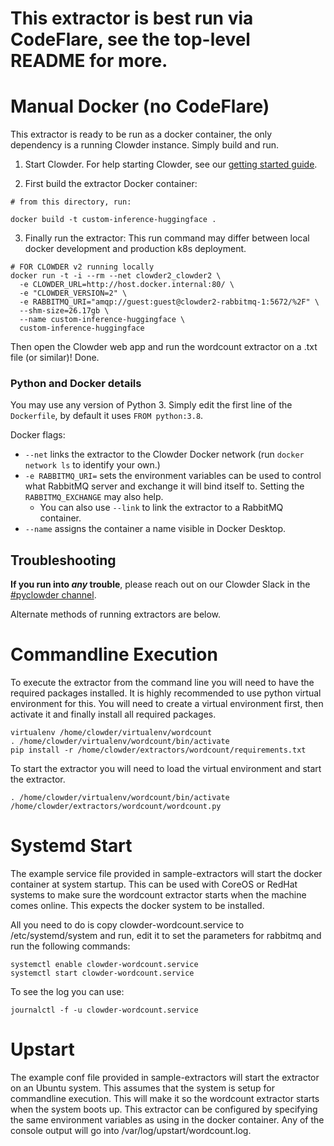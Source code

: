 # This extractor is best run via CodeFlare, see the top-level README for more. 

# Manual Docker (no CodeFlare)

This extractor is ready to be run as a docker container, the only dependency is a running Clowder instance. Simply build and run.

1. Start Clowder. For help starting Clowder, see our [getting started guide](https://github.com/clowder-framework/clowder/blob/develop/doc/src/sphinx/userguide/installing_clowder.rst).

2. First build the extractor Docker container:

```
# from this directory, run:

docker build -t custom-inference-huggingface .
```

3. Finally run the extractor:
This run command may differ between local docker development and production k8s deployment.

```
# FOR CLOWDER v2 running locally
docker run -t -i --rm --net clowder2_clowder2 \
  -e CLOWDER_URL=http://host.docker.internal:80/ \
  -e "CLOWDER_VERSION=2" \
  -e RABBITMQ_URI="amqp://guest:guest@clowder2-rabbitmq-1:5672/%2F" \
  --shm-size=26.17gb \
  --name custom-inference-huggingface \
  custom-inference-huggingface

```

Then open the Clowder web app and run the wordcount extractor on a .txt file (or similar)! Done.

### Python and Docker details

You may use any version of Python 3. Simply edit the first line of the `Dockerfile`, by default it uses `FROM python:3.8`.

Docker flags:

- `--net` links the extractor to the Clowder Docker network (run `docker network ls` to identify your own.)
- `-e RABBITMQ_URI=` sets the environment variables can be used to control what RabbitMQ server and exchange it will bind itself to. Setting the `RABBITMQ_EXCHANGE` may also help.
  - You can also use `--link` to link the extractor to a RabbitMQ container.
- `--name` assigns the container a name visible in Docker Desktop.

## Troubleshooting

**If you run into _any_ trouble**, please reach out on our Clowder Slack in the [#pyclowder channel](https://clowder-software.slack.com/archives/CNC2UVBCP).

Alternate methods of running extractors are below.

# Commandline Execution

To execute the extractor from the command line you will need to have the required packages installed. It is highly recommended to use python virtual environment for this. You will need to create a virtual environment first, then activate it and finally install all required packages.

```
virtualenv /home/clowder/virtualenv/wordcount
. /home/clowder/virtualenv/wordcount/bin/activate
pip install -r /home/clowder/extractors/wordcount/requirements.txt
```

To start the extractor you will need to load the virtual environment and start the extractor.

```
. /home/clowder/virtualenv/wordcount/bin/activate
/home/clowder/extractors/wordcount/wordcount.py
```

# Systemd Start

The example service file provided in sample-extractors will start the docker container at system startup. This can be used with CoreOS or RedHat systems to make sure the wordcount extractor starts when the machine comes online. This expects the docker system to be installed.

All you need to do is copy clowder-wordcount.service to /etc/systemd/system and run, edit it to set the parameters for rabbitmq and run the following commands:

```
systemctl enable clowder-wordcount.service
systemctl start clowder-wordcount.service
```

To see the log you can use:

```
journalctl -f -u clowder-wordcount.service
```

# Upstart

The example conf file provided in sample-extractors will start the extractor on an Ubuntu system. This assumes that the system is setup for commandline execution. This will make it so the wordcount extractor starts when the system boots up. This extractor can be configured by specifying the same environment variables as using in the docker container. Any of the console output will go into /var/log/upstart/wordcount.log.
